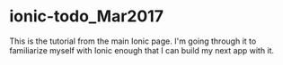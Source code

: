 # ionic-todo_Mar2017
This is the tutorial from the main Ionic page. I'm going through it to familiarize myself with Ionic enough that I can build my next app with it.
